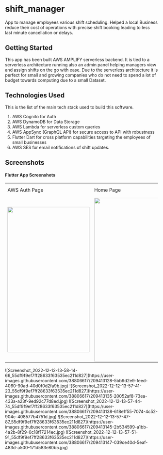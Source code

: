 # shift_manager

App to manage employees various shift scheduling.
Helped a local Business reduce their cost of operations with precise shift booking leading to less last minute cancellation or delays.

## Getting Started

This app has been built AWS AMPLIFY serverless backend.
It is tied to a serverless architecture running also an admin panel helping managers view and assign shifts on the go with ease.
Due to the serverless architecture it is perfect for small and growing companies who do not need to spend a lot of budget towards computing due to a small Dataset.

## Technologies Used

This is the list of the main tech stack used to build this software.

1. AWS Cognito for Auth
2. AWS DynamoDB for Data Storage
3. AWS Lambda for serverless custom queries
4. AWS AppSync (GraphQL API) for secure access to API with robustness
5. Flutter Dart for cross platform capabilities targeting the employees of small businesses
6. AWS SES for email notifications of shift updates.

## Screenshots
#### Flutter App Screenshots
<table>
  <tr>
    <td>AWS Auth Page</td>
     <td>Home Page</td>
     <td>Present day in purple and selected day in pink</td>
  </tr>
  <tr>
    <td><img src="https://user-images.githubusercontent.com/38806617/209413128-5bb9d2e9-feed-4060-90ad-40d0f0d2fa9b.jpg" width=270 height=480></td>
    <td><img src="https://user-images.githubusercontent.com/38806617/209413135-20052af8-73ea-433a-a23f-9ed92c77d8ed.jpg" width=270 height=540></td>
    <td><img src="https://user-images.githubusercontent.com/38806617/209413138-618e1f55-7074-4c52-904c-408577b4751d.jpg" width=270 height=540></td>
  </tr>
 </table>
![Screenshot_2022-12-12-13-58-14-66_55df9f9ef7ff28633f63535ec211d827](https://user-images.githubusercontent.com/38806617/209413128-5bb9d2e9-feed-4060-90ad-40d0f0d2fa9b.jpg)
![Screenshot_2022-12-12-13-57-41-23_55df9f9ef7ff28633f63535ec211d827](https://user-images.githubusercontent.com/38806617/209413135-20052af8-73ea-433a-a23f-9ed92c77d8ed.jpg)
![Screenshot_2022-12-12-13-57-44-74_55df9f9ef7ff28633f63535ec211d827](https://user-images.githubusercontent.com/38806617/209413138-618e1f55-7074-4c52-904c-408577b4751d.jpg)
![Screenshot_2022-12-12-13-57-47-87_55df9f9ef7ff28633f63535ec211d827](https://user-images.githubusercontent.com/38806617/209413145-2b534599-a1bb-4a2b-8f29-0c18f17214ec.jpg)
![Screenshot_2022-12-12-13-57-51-91_55df9f9ef7ff28633f63535ec211d827](https://user-images.githubusercontent.com/38806617/209413147-039ce40d-5eaf-483d-a500-171d583e80b5.jpg)
